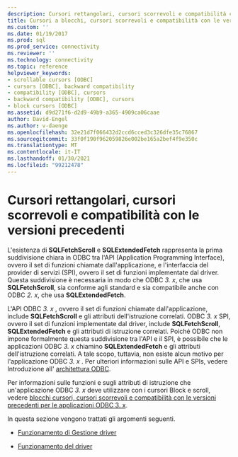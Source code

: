 ```yaml
---
description: Cursori rettangolari, cursori scorrevoli e compatibilità con le versioni precedenti
title: Cursori a blocchi, cursori scorrevoli e compatibilità con le versioni precedenti | Microsoft Docs
ms.custom: ''
ms.date: 01/19/2017
ms.prod: sql
ms.prod_service: connectivity
ms.reviewer: ''
ms.technology: connectivity
ms.topic: reference
helpviewer_keywords:
- scrollable cursors [ODBC]
- cursors [ODBC], backward compatibility
- compatibility [ODBC], cursors
- backward compatibility [ODBC], cursors
- block cursors [ODBC]
ms.assetid: d9d271f6-d2d9-49b9-a365-4909ca06caae
author: David-Engel
ms.author: v-daenge
ms.openlocfilehash: 32e21d7f066432d2ccd6cced3c326dfe35c76867
ms.sourcegitcommit: 33f0f190f962059826e002be165a2bef4f9e350c
ms.translationtype: MT
ms.contentlocale: it-IT
ms.lasthandoff: 01/30/2021
ms.locfileid: "99212478"
---
```

# <a name="block-cursors-scrollable-cursors-and-backward-compatibility"></a>Cursori rettangolari, cursori scorrevoli e compatibilità con le versioni precedenti
L'esistenza di **SQLFetchScroll** e **SQLExtendedFetch** rappresenta la prima suddivisione chiara in ODBC tra l'API (Application Programming Interface), ovvero il set di funzioni chiamate dall'applicazione, e l'interfaccia del provider di servizi (SPI), ovvero il set di funzioni implementate dal driver. Questa suddivisione è necessaria in modo che ODBC *3. x*, che usa **SQLFetchScroll**, sia conforme agli standard e sia compatibile anche con ODBC *2. x*, che usa **SQLExtendedFetch**.  
  
 L'API ODBC *3. x* , ovvero il set di funzioni chiamate dall'applicazione, include **SQLFetchScroll** e gli attributi dell'istruzione correlati. ODBC *3. x* SPI, ovvero il set di funzioni implementate dal driver, include **SQLFetchScroll**, **SQLExtendedFetch** e gli attributi di istruzione correlati. Poiché ODBC non impone formalmente questa suddivisione tra l'API e il SPI, è possibile che le applicazioni ODBC *3. x* chiamino **SQLExtendedFetch** e gli attributi dell'istruzione correlati. A tale scopo, tuttavia, non esiste alcun motivo per l'applicazione ODBC *3. x* . Per ulteriori informazioni sulle API e SPIs, vedere Introduzione all' [architettura ODBC](../../../odbc/reference/odbc-architecture.md).  
  
 Per informazioni sulle funzioni e sugli attributi di istruzione che un'applicazione ODBC *3. x* deve utilizzare con i cursori Block e scroll, vedere [blocchi cursori, cursori scorrevoli e compatibilità con le versioni precedenti per le applicazioni ODBC 3. x](../../../odbc/reference/develop-app/block-cursors-scrollable-backward-compatibility-odbc-3-x-applications.md).  
  
 In questa sezione vengono trattati gli argomenti seguenti.  
  
-   [Funzionamento di Gestione driver](../../../odbc/reference/appendixes/what-the-driver-manager-does.md)  
  
-   [Funzionamento del driver](../../../odbc/reference/appendixes/what-the-driver-does.md)
